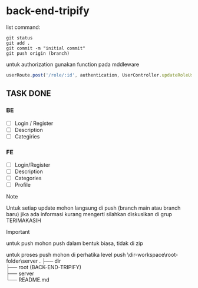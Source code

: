 # back-end-tripify

list command:
```
git status
git add .
git commit -m "initial commit"
git push origin (branch)
```

untuk authorization gunakan function pada mddleware
   
```js
userRoute.post('/role/:id', authentication, UserController.updateRoleUser)
```

## TASK DONE

### BE

- [ ] Login / Register
- [ ] Description
- [ ] Categiries

### FE
- [ ] Login/Register
- [ ] Description
- [ ] Categories
- [ ] Profile

>[!NOTE]
>Untuk setiap update mohon langsung di push (branch main atau branch baru)
>jika ada informasi kurang mengerti silahkan diskusikan di grup
>TERIMAKASIH

>[!IMPORTANT]
>untuk push mohon push dalam bentuk biasa, tidak di zip


untuk proses push mohon di perhatika
level push
\dir-workspace\root-folder\server
    .
    ├── dir                   
    ├── root (BACK-END-TRIPIFY)                    
    ├── server                        
    └── README.md
 